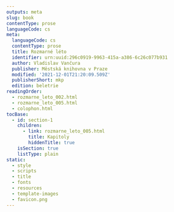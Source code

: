 ```yaml
---
outputs: meta
slug: book
contentType: prose
languageCode: cs
meta:
  languageCode: cs
  contentType: prose
  title: Rozmarné léto
  identifier: urn:uuid:296c0919-9963-415a-a386-6c26c077b931
  author: Vladislav Vančura
  publisher: Městská knihovna v Praze
  modified: '2021-12-01T21:20:09.509Z'
  publisherShort: mkp
  edition: beletrie
readingOrder:
  - rozmarne_leto_002.html
  - rozmarne_leto_005.html
  - colophon.html
tocBase:
  - id: section-1
    children:
      - link: rozmarne_leto_005.html
        title: Kapitoly
        hiddenTitle: true
    isSection: true
    listType: plain
static:
  - style
  - scripts
  - title
  - fonts
  - resources
  - template-images
  - favicon.png
---
```

